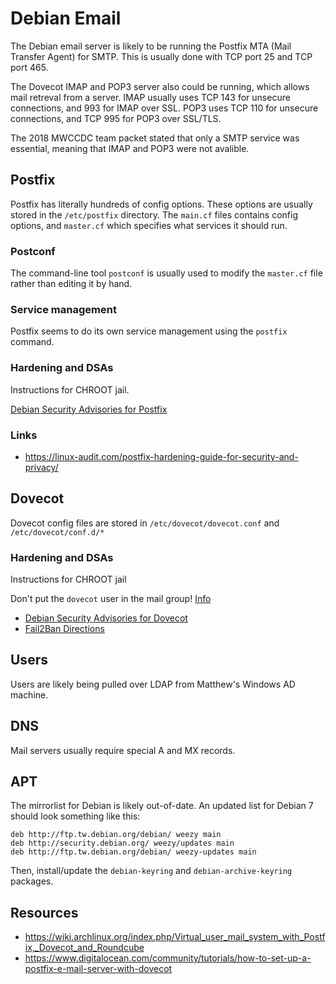 # Debian Email

The Debian email server is likely to be running the Postfix MTA (Mail Transfer Agent) for SMTP. This is usually done with TCP port 25 and TCP port 465. 

The Dovecot IMAP and POP3 server also could be running, which allows mail retreval from a server. IMAP usually uses TCP 143 for unsecure connections, and 993 for IMAP over SSL. POP3 uses TCP 110 for unsecure connections, and TCP 995 for POP3 over SSL/TLS.

The 2018 MWCCDC team packet stated that only a SMTP service was essential, meaning that IMAP and POP3 were not avalible. 


## Postfix
Postfix has literally hundreds of config options. These options are usually stored in the `/etc/postfix` directory. The `main.cf` files contains config options, and `master.cf` which specifies what services it should run. 

### Postconf
The command-line tool `postconf` is usually used to modify the `master.cf` file rather than editing it by hand. 

### Service management 
Postfix seems to do its own service management using the `postfix` command. 

### Hardening and DSAs
Instructions for CHROOT jail.

[Debian Security Advisories for Postfix](https://security-tracker.debian.org/tracker/source-package/postfix)

### Links
* https://linux-audit.com/postfix-hardening-guide-for-security-and-privacy/

## Dovecot
Dovecot config files are stored in `/etc/dovecot/dovecot.conf` and `/etc/dovecot/conf.d/*`

### Hardening and DSAs
Instructions for CHROOT jail

Don't put the `dovecot` user in the mail group! [Info](https://wiki1.dovecot.org/VirtualUsers)

* [Debian Security Advisories for Dovecot](https://security-tracker.debian.org/tracker/source-package/dovecot)
* [Fail2Ban Directions](https://wiki1.dovecot.org/HowTo/Fail2Ban)

## Users
Users are likely being pulled over LDAP from Matthew's Windows AD machine. 

## DNS
Mail servers usually require special A and MX records. 

## APT
The mirrorlist for Debian is likely out-of-date. An updated list for Debian 7 should look something like this:
```
deb http://ftp.tw.debian.org/debian/ weezy main
deb http://security.debian.org/ weezy/updates main
deb http://ftp.tw.debian.org/debian/ weezy-updates main
```
Then, install/update the `debian-keyring` and `debian-archive-keyring` packages.

## Resources 
* https://wiki.archlinux.org/index.php/Virtual_user_mail_system_with_Postfix,_Dovecot_and_Roundcube
* https://www.digitalocean.com/community/tutorials/how-to-set-up-a-postfix-e-mail-server-with-dovecot
